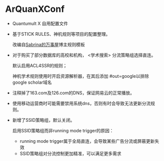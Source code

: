 # ArQuanXConf
- Quantumult X 自用配置文件

- 基于STICK RULES、神机规则等项目的配置整理。

  改编自[Sabrina的万事屋](https://merlinblog.xyz/)博主规则模板

- 对于购买了部分数据库的高校和机构， <学术搜索> 分流策略组选择直连。

  默认启用ACL4SSR的规则；

  神机学术规则使用时开启资源解析器，在其后添加 #out=google以排除google scholar域名

- 注释掉了163.com及126.com的DNS，保证网易云的正常播放。

- 使用移动运营商时可能需要禁用系统dns，否则有时会导致无法更新分流规则。

- 新增了SSID策略组，默认关闭。

  启用SSID策略组而非running mode trigger的原因：
  - running mode trigger属于全局直连，会导致某些广告分流或屏蔽更新失效
  - SSID策略组对分流控制更加精准，可以满足更多需求
